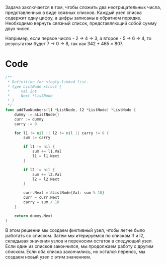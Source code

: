 Задача заключается в том, чтобы сложить два неотрицательных числа, представленных в виде связных списков. Каждый узел списка содержит одну цифру, а цифры записаны в обратном порядке. Необходимо вернуть связный список, представляющий собой сумму двух чисел.

Например, если первое число - 2 -> 4 -> 3, а второе - 5 -> 6 -> 4, то результатом будет 7 -> 0 -> 8, так как 342 + 465 = 807.

# Code

```go
/**
 * Definition for singly-linked list.
 * type ListNode struct {
 *     Val int
 *     Next *ListNode
 * }
 */
func addTwoNumbers(l1 *ListNode, l2 *ListNode) *ListNode {
    dummy := &ListNode{}
    curr := dummy
    carry := 0

    for l1 != nil || l2 != nil || carry != 0 {
        sum := carry

        if l1 != nil {
            sum += l1.Val
            l1 = l1.Next
        }

        if l2 != nil {
            sum += l2.Val
            l2 = l2.Next
        }

        curr.Next = &ListNode{Val: sum % 10}
        curr = curr.Next
        carry = sum / 10
    }

    return dummy.Next
}
```

В этом решении мы создаем фиктивный узел, чтобы легче было работать со списком. Затем мы итерируемся по спискам l1 и l2, складывая значения узлов и переносим остаток в следующий узел. Если один из списков закончился, мы продолжаем работу с другим списком. Если оба списка закончились, но остался перенос, мы создаем новый узел с этим значением.
